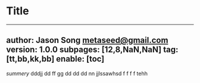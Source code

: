# Title
---
author: Jason Song <metaseed@gmail.com>
version: 1.0.0
subpages: [12,8,NaN,NaN]
tag: [tt,bb,kk,bb]
enable: [toc]
---
*summery*
dddjj dd ff gg dd dd dd   nn   jjlssawhsd f f f f tehh 